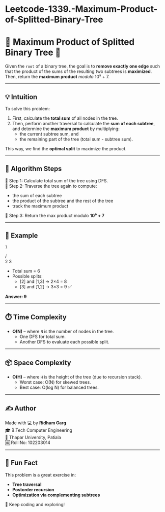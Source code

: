 # Leetcode-1339.-Maximum-Product-of-Splitted-Binary-Tree

# 🌳 Maximum Product of Splitted Binary Tree 🚀

Given the `root` of a binary tree, the goal is to **remove exactly one edge** such that the product of the sums of the resulting two subtrees is **maximized**. Then, return the **maximum product** *modulo* 10⁹ + 7.

---

## 💡 Intuition

To solve this problem:
1. First, calculate the **total sum** of all nodes in the tree.
2. Then, perform another traversal to calculate the **sum of each subtree**, and determine the **maximum product** by multiplying:
   - the current subtree sum, and
   - the remaining part of the tree (total sum - subtree sum).

This way, we find the **optimal split** to maximize the product.

---

## 🧠 Algorithm Steps

🔹 Step 1: Calculate total sum of the tree using DFS.  
🔹 Step 2: Traverse the tree again to compute:
   - the sum of each subtree
   - the product of the subtree and the rest of the tree
   - track the maximum product

🔹 Step 3: Return the max product modulo **10⁹ + 7**

---

## 🧪 Example

    1
   / \
  2   3


- Total sum = 6  
- Possible splits:
  - [2] and [1,3] → 2×4 = 8
  - [3] and [1,2] → 3×3 = 9 ✅

**Answer: 9**

---

## ⏱️ Time Complexity

- **O(N)** – where `N` is the number of nodes in the tree.  
  - One DFS for total sum.
  - Another DFS to evaluate each possible split.

---

## 📦 Space Complexity

- **O(H)** – where `H` is the height of the tree (due to recursion stack).  
  - Worst case: O(N) for skewed trees.  
  - Best case: O(log N) for balanced trees.

---

## ✍️ Author

Made with 💻 by **Ridham Garg**  
🎓 B.Tech Computer Engineering  
🏫 Thapar University, Patiala  
🆔 Roll No: 102203014

---

## 🌟 Fun Fact

This problem is a great exercise in:
- **Tree traversal**
- **Postorder recursion**
- **Optimization via complementing subtrees**

🚀 Keep coding and exploring!
